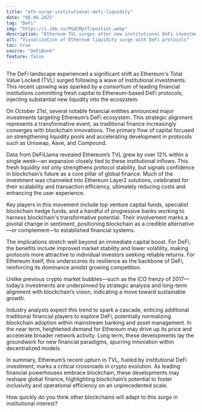 ```yaml
---
title: "eth-surge-institutional-defi-liquidity"
date: "08.06.2025"
tag: "DeFi"
img: "https://i.ibb.co/PGdCMptT/postint.webp"
description: "Ethereum TVL surges after new institutional DeFi investments."
alt: "Visualization of Ethereum liquidity surge with DeFi protocols"
toc: true
source: "DeFiBank"
feature: false
---
```


The DeFi landscape experienced a significant shift as Ethereum's Total Value Locked (TVL) surged following a wave of institutional investments. This recent upswing was sparked by a consortium of leading financial institutions committing fresh capital to Ethereum-based DeFi protocols, injecting substantial new liquidity into the ecosystem.

On October 21st, several notable financial entities announced major investments targeting Ethereum’s DeFi ecosystem. This strategic alignment represents a transformative event, as traditional finance increasingly converges with blockchain innovations. The primary flow of capital focused on strengthening liquidity pools and accelerating development in protocols such as Uniswap, Aave, and Compound.

Data from DeFiLlama revealed Ethereum’s TVL grew by over 12% within a single week—an expansion closely tied to these institutional inflows. This fresh liquidity not only strengthens protocol stability, but signals confidence in blockchain’s future as a core pillar of global finance. Much of the investment was channeled into Ethereum Layer2 solutions, celebrated for their scalability and transaction efficiency, ultimately reducing costs and enhancing the user experience.

Key players in this movement include top venture capital funds, specialist blockchain hedge funds, and a handful of progressive banks working to harness blockchain's transformative potential. Their involvement marks a pivotal change in sentiment, positioning blockchain as a credible alternative—or complement—to established financial systems.

The implications stretch well beyond an immediate capital boost. For DeFi, the benefits include improved market stability and lower volatility, making protocols more attractive to individual investors seeking reliable returns. For Ethereum itself, this underscores its resilience as the backbone of DeFi, reinforcing its dominance amidst growing competition.

Unlike previous crypto market bubbles—such as the ICO frenzy of 2017—today’s investments are underpinned by strategic analysis and long-term alignment with blockchain’s vision, indicating a move toward sustainable growth. 

Industry analysts expect this trend to spark a cascade, enticing additional traditional financial players to explore DeFi, potentially normalizing blockchain adoption within mainstream banking and asset management. In the near term, heightened demand for Ethereum may drive up its price and accelerate broader network activity. Long term, these developments lay the groundwork for new financial paradigms, spurring innovation within decentralized models.

In summary, Ethereum’s recent upturn in TVL, fueled by institutional DeFi investment, marks a critical crossroads in crypto evolution. As leading financial powerhouses embrace blockchain, these developments may reshape global finance, highlighting blockchain’s potential to foster inclusivity and operational efficiency on an unprecedented scale.

How quickly do you think other blockchains will adapt to this surge in institutional interest?